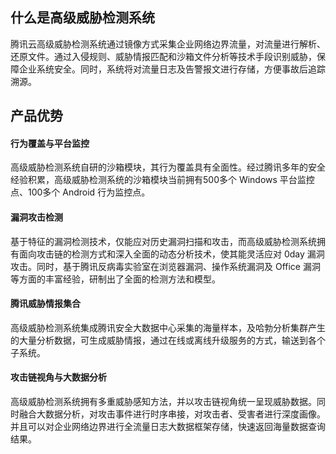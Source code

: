 
## 什么是高级威胁检测系统
腾讯云高级威胁检测系统通过镜像方式采集企业网络边界流量，对流量进行解析、还原文件。通过入侵规则、威胁情报匹配和沙箱文件分析等技术手段识别威胁，保障企业系统安全。同时，系统将对流量日志及告警报文进行存储，方便事故后追踪溯源。

## 产品优势
#### 行为覆盖与平台监控
高级威胁检测系统自研的沙箱模块，其行为覆盖具有全面性。经过腾讯多年的安全经验积累，高级威胁检测系统的沙箱模块当前拥有500多个 Windows 平台监控点、100多个 Android 行为监控点。
#### 漏洞攻击检测
基于特征的漏洞检测技术，仅能应对历史漏洞扫描和攻击，而高级威胁检测系统拥有面向攻击链的检测方式和深入全面的动态分析技术，使其能灵活应对 0day 漏洞攻击。同时，基于腾讯反病毒实验室在浏览器漏洞、操作系统漏洞及 Office 漏洞等方面的丰富经验，研制出了全面的检测方法和模型。
#### 腾讯威胁情报集合
高级威胁检测系统集成腾讯安全大数据中心采集的海量样本，及哈勃分析集群产生的大量分析数据，可生成威胁情报，通过在线或离线升级服务的方式，输送到各个子系统。
#### 攻击链视角与大数据分析
高级威胁检测系统拥有多重威胁感知方法，并以攻击链视角统一呈现威胁数据。同时融合大数据分析，对攻击事件进行时序串接，对攻击者、受害者进行深度画像。并且可以对企业网络边界进行全流量日志大数据框架存储，快速返回海量数据查询结果。
